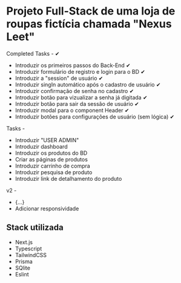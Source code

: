 # Projeto Full-Stack de uma loja de roupas fictícia chamada "Nexus Leet"


Completed Tasks - ✔

- Introduzir os primeiros passos do Back-End ✔
- Introduzir formulário de registro e login para o BD ✔
- Introduzir a "session" de usuário ✔
- Introduzir singIn automático após o cadastro de usuário ✔
- Introduzir confirmação de senha no cadastro ✔
- Introduzir botão para vizualizar a senha já digitada ✔
- Introduzir botão para sair da sessão de usuário ✔
- Introduzir modal para o component Header ✔
- Introduzir botões para configurações de usuário (sem lógica) ✔

Tasks - 

- Introduzir "USER ADMIN"
- Introduzir dashboard
- Introduzir os produtos do BD
- Criar as páginas de produtos
- Introduzir carrinho de compra 
- Introduzir pesquisa de produto 
- Introduzir link de detalhamento do produto 


v2 -

- {...}
- Adicionar responsividade 

## Stack utilizada
- Next.js
- Typescript
- TailwindCSS
- Prisma
- SQlite
- Eslint